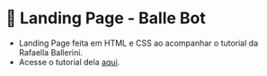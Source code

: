 # 🤖 Landing Page - Balle Bot

- Landing Page feita em HTML e CSS ao acompanhar o tutorial da Rafaella Ballerini. <br>
- Acesse o tutorial dela [aqui](https://www.youtube.com/watch?v=llF6vD-RljE&t=1021s).
